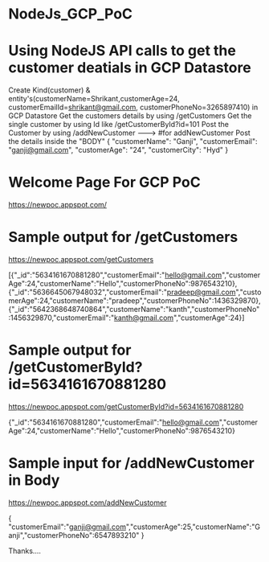 # NodeJs_GCP_PoC

# Using NodeJS API calls to get the customer deatials in GCP Datastore
Create Kind(customer) & entity's(customerName=Shrikant,customerAge=24, customerEmailId=shrikant@gmail.com, customerPhoneNo=3265897410) in GCP Datastore Get the customers details by using /getCustomers Get the single customer by using Id like /getCustomerById?id=101 Post the Customer by using /addNewCustomer ---> #for addNewCustomer Post the details inside the "BODY" { "customerName": "Ganji", "customerEmail": "ganji@gmail.com", "customerAge": "24", "customerCity": "Hyd" }

# Welcome Page For GCP PoC

https://newpoc.appspot.com/

# Sample output for /getCustomers

https://newpoc.appspot.com/getCustomers

[{"_id":"5634161670881280","customerEmail":"hello@gmail.com","customerAge":24,"customerName":"Hello","customerPhoneNo":9876543210},{"_id":"5636645067948032","customerEmail":"pradeep@gmail.com","customerAge":24,"customerName":"pradeep","customerPhoneNo":1436329870},{"_id":"5642368648740864","customerName":"kanth","customerPhoneNo":1456329870,"customerEmail":"kanth@gmail.com","customerAge":24}]

# Sample output for /getCustomerById?id=5634161670881280

https://newpoc.appspot.com/getCustomerById?id=5634161670881280

{"_id":"5634161670881280","customerEmail":"hello@gmail.com","customerAge":24,"customerName":"Hello","customerPhoneNo":9876543210}

# Sample input for /addNewCustomer in Body

https://newpoc.appspot.com/addNewCustomer

{ "customerEmail":"ganji@gmail.com","customerAge":25,"customerName":"Ganji","customerPhoneNo":6547893210" }

Thanks....
